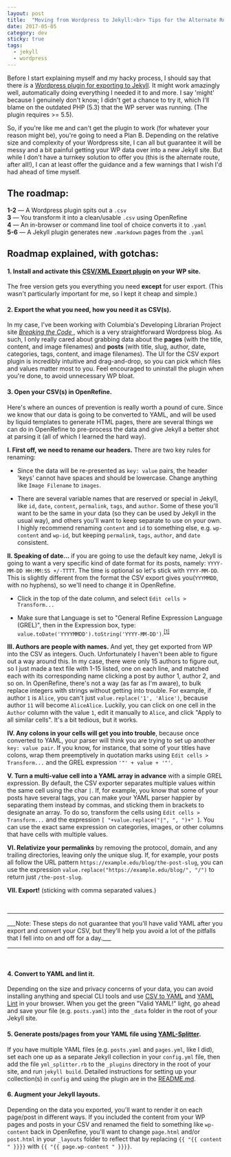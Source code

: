 ```yaml
---
layout: post
title:  "Moving from Wordpress to Jekyll:<br> Tips for the Alternate Route"
date: 2017-05-05
category: dev
sticky: true
tags:
  - jekyll
  - wordpress
---
```


Before I start explaining myself and my hacky process, I should say that there *is* a [Wordpress plugin for exporting to Jekyll](https://wordpress.org/plugins/jekyll-exporter/). It might work amazingly well, automatically doing everything I needed it to and more. I say 'might' because I genuinely don't know; I didn't get a chance to try it, which I'll blame on the outdated PHP (5.3) that the WP server was running. (The plugin requires >= 5.5).

So, if you're like me and can't get the plugin to work (for whatever your reason might be), you're going to need a Plan B. Depending on the relative size and complexity of your Wordpress site, I can all but guarantee it will be messy and a bit painful getting your WP data over into a new Jekyll site. But while I don't have a turnkey solution to offer you (this is the alternate route, after all!), I can at least offer the guidance and a few warnings that I wish I'd had ahead of time myself.

## The roadmap:

__1-2__ — A Wordpress plugin spits out a `.csv`<br>
__3__ — You transform it into a clean/usable `.csv` using OpenRefine<br>
__4__ — An in-browser or command line tool of choice converts it to `.yaml`<br>
__5-6__ — A Jekyll plugin generates new `.markdown` pages from the `.yaml`

## Roadmap explained, with gotchas:

#### 1. Install and activate this [CSV/XML Export plugin](https://wordpress.org/plugins/wp-all-export/) on your WP site.

The free version gets you everything you need __except__ for user export. (This wasn't particularly important for me, so I kept it cheap and simple.)

#### 2. Export the what you need, how you need it as CSV(s).

In my case, I've been working with Columbia's Developing Librarian Project site *[Breaking the Code ](https://developinglibrarian.library.columbia.edu/)*, which is a very straightforward Wordpress blog. As such, I only really cared about grabbing data about the __pages__ (with the title, content, and image filenames) and __posts__ (with title, slug, author, date, categories, tags, content, and image filenames). The UI for the CSV export plugin is incredibly intuitive and drag-and-drop, so you can pick which files and values matter most to you. Feel encouraged to uninstall the plugin when you're done, to avoid unnecessary WP bloat.

#### 3. Open your CSV(s) in OpenRefine.

Here's where an ounces of prevention is really worth a pound of cure. Since we know that our data is going to be converted to YAML, and will be used by liquid templates to generate HTML pages, there are several things we can do in OpenRefine to pre-process the data and give Jekyll a better shot at parsing it (all of which I learned the hard way).

__I. First off, we need to rename our headers.__ There are two key rules for renaming:

  + Since the data will be re-presented as `key: value` pairs, the header 'keys' cannot have spaces and should be lowercase. Change anything like `Image Filename` to `images`.

  + There are several variable names that are reserved or special in Jekyll, like `id`, `date`, `content`, `permalink`, `tags`, and `author`. Some of these you'll want to be the same in your data (so they can be used by Jekyll in the usual way), and others you'll want to keep separate to use on your own. I highly recommend renaming `content` and `id` to something else, e.g. `wp-content` and `wp-id`, but keeping `permalink`, `tags`, `author`, and `date` consistent.



__II. Speaking of date...__ if you are going to use the default key name, Jekyll is going to want a very specific kind of date format for its posts, namely: `YYYY-MM-DD HH:MM:SS +/-TTTT`. The time is optional so let's stick with `YYYY-MM-DD`. This is slightly different from the format the CSV export gives you(`YYYMMDD`, with no hyphens), so we'll need to change it in OpenRefine.

  + Click in the top of the date column, and select `Edit cells > Transform...`

  + Make sure that Language is set to "General Refine Expression Language (GREL)", then in the Expression box, type: `value.toDate('YYYYMMDD').toString('YYYY-MM-DD')`.<sup><a href="https://github.com/OpenRefine/OpenRefine/wiki/GREL-Date-Functions" target="\_blank">[1]</a></sup>

__III. Authors are people with names.__ And yet, they get exported from WP into the CSV as integers. Ouch. Unfortunately I haven't been able to figure out a way around this. In my case, there were only 15 authors to figure out, so I just made a text file with 1-15 listed, one on each line, and matched each with its corresponding name clicking a post by author 1, author 2, and so on. In OpenRefine, there's not a way (as far as I'm aware), to bulk replace integers with strings without getting into trouble. For example, if author `1` is `Alice`, you can't just `value.replace('1', 'Alice')`, because author `11` will become `AliceAlice`. Luckily, you can click on one cell in the `Author` column with the value `1`, edit it manually to `Alice`, and click "Apply to all similar cells". It's a bit tedious, but it works.

__IV. Any colons in your cells will get you into trouble__, because once converted to YAML, your parser will think you are trying to set up another `key: value pair`. If you know, for instance, that some of your titles have colons, wrap them preemptively in quotation marks using `Edit cells > Transform...` and the GREL expression `'"' + value + '"'`.

__V. Turn a multi-value cell into a YAML array in advance__ with a simple GREL expression. By default, the CSV exporter separates multiple values within the same cell using the char `|`. If, for example, you know that some of your posts have several tags, you can make your YAML parser happier by separating them instead by commas, and sticking them in brackets to designate an array. To do so, transform the cells using `Edit cells > Transform...` and the expression `[ "+value.replace("|", ", ")+" ]`. You can use the exact same expression on categories, images, or other columns that have cells with multiple values.

__VI. Relativize your permalinks__ by removing the protocol, domain, and any trailing directories, leaving only the unique slug. If, for example, your posts all follow the URL pattern `https://example.edu/blog/the-post-slug`, you can use the expression `value.replace("https://example.edu/blog/", "/")` to return just `/the-post-slug`.

__VII. Export!__ (sticking with comma separated values.)

<br>
<hr>
___Note: These steps do not guarantee that you'll have valid YAML after you export and convert your CSV, but they'll help you avoid a lot of the pitfalls that I fell into on and off for a day.___
<hr>
<br>

#### 4. Convert to YAML and lint it.

Depending on the size and privacy concerns of your data, you can avoid installing anything and special CLI tools and use [CSV to YAML](http://www.convertcsv.com/csv-to-yaml.htm) and [YAML Lint](http://www.yamllint.com/) in your browser. When you get the green "Valid YAML!" light, go ahead and save your file (e.g. `posts.yaml`) into the `_data` folder in the root of your Jekyll site.

#### 5. Generate posts/pages from your YAML file using [YAML-Splitter](https://github.com/mnyrop/yaml-splitter).
If you have multiple YAML files (e.g. `posts.yaml` and `pages.yml`, like I did), set each one up as a separate Jekyll collection in your `config.yml` file, then add the file `yml_splitter.rb` to the `_plugins` directory in the root of your site, and run `jekyll build`. Detailed instructions for setting up your collection(s) in `config` and using the plugin are in the [README.md](https://github.com/mnyrop/yaml-splitter).

#### 6. Augment your Jekyll layouts.

Depending on the data you exported, you'll want to render it on each page/post in different ways. If you included the content from your WP pages and posts in your CSV and renamed the field to something like `wp-content` back in OpenRefine, you'll want to change `page.html` and/or `post.html` in your `_layouts` folder to reflect that by replacing `{{ "{{ content " }}}}` with `{{ "{{ page.wp-content " }}}}`.

<br><br><br><br><br><br>
